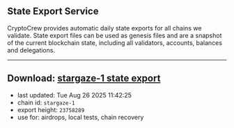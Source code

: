 ## State Export Service
CryptoCrew provides automatic daily state exports for all chains we validate. State export files can be used as genesis files and are a snapshot of the current blockchain state, including all validators, accounts, balances and delegations.

---
**Download: [stargaze-1 state export](https://dl-eu2.ccvalidators.com/SERVICE/stargaze/stargaze-1_export_23758289.json)**
---

- last updated: Tue Aug 26 2025 11:42:25
- chain id: `stargaze-1`
- export height: `23758289`
- use for: airdrops, local tests, chain recovery

